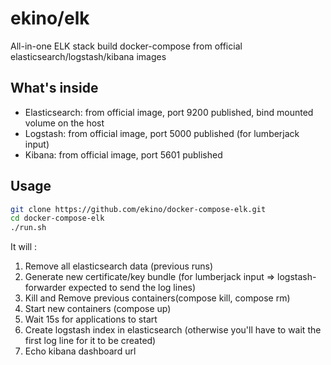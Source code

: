 # ekino/elk

All-in-one ELK stack build docker-compose from official elasticsearch/logstash/kibana images

## What's inside

* Elasticsearch: from official image, port 9200 published, bind mounted volume on the host
* Logstash: from official image, port 5000 published (for lumberjack input)
* Kibana: from official image, port 5601 published

## Usage

```bash
git clone https://github.com/ekino/docker-compose-elk.git
cd docker-compose-elk
./run.sh
```

It will :
1. Remove all elasticsearch data (previous runs)
2. Generate new certificate/key bundle (for lumberjack input => logstash-forwarder expected to send the log lines)
3. Kill and Remove previous containers(compose kill, compose rm)
4. Start new containers (compose up)
5. Wait 15s for applications to start
6. Create logstash index in elasticsearch (otherwise you'll have to wait the first log line for it to be created)
7. Echo kibana dashboard url

